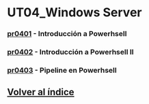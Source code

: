 # UT04_Windows Server

### [pr0401](./practicas/pr0401/pr0401.md) - Introducción a Powerhsell

### [pr0402](./practicas/pr0402/pr0402.md) - Introducción a Powerhsell II

### [pr0403](./practicas/pr0403/pr0403.md) - Pipeline en Powerhsell

## [Volver al índice](../index.md)